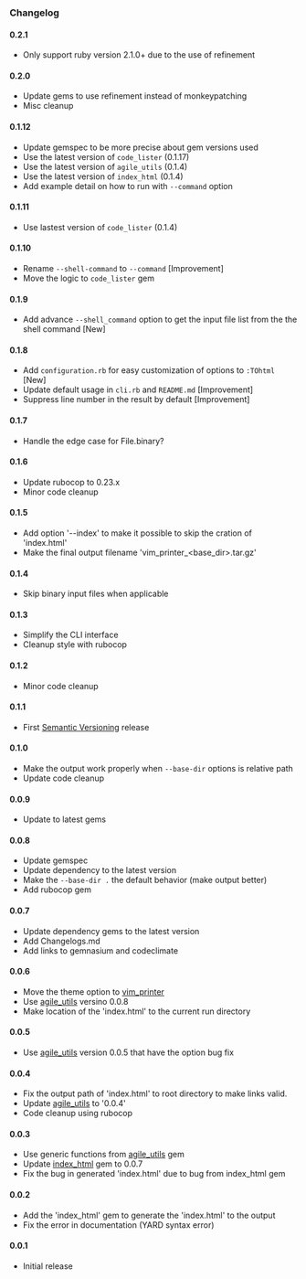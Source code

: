 ### Changelog

#### 0.2.1

- Only support ruby version 2.1.0+ due to the use of refinement

#### 0.2.0

- Update gems to use refinement instead of monkeypatching
- Misc cleanup

#### 0.1.12

- Update gemspec to be more precise about gem versions used
- Use the latest version of `code_lister` (0.1.17)
- Use the latest version of `agile_utils` (0.1.4)
- Use the latest version of `index_html` (0.1.4)
- Add example detail on how to run with `--command` option

#### 0.1.11

- Use lastest version of `code_lister` (0.1.4)

#### 0.1.10

- Rename `--shell-command` to `--command` [Improvement]
- Move the logic to `code_lister` gem

#### 0.1.9

- Add advance `--shell_command` option to get the input file list from the the shell command [New]

#### 0.1.8

- Add `configuration.rb` for easy customization of options to `:TOhtml` [New]
- Update default usage in `cli.rb` and `README.md` [Improvement]
- Suppress line number in the result by default [Improvement]

#### 0.1.7

- Handle the edge case for File.binary?

#### 0.1.6

- Update rubocop to 0.23.x
- Minor code cleanup

#### 0.1.5

- Add option '--index' to make it possible to skip the cration of 'index.html'
- Make the final output filename 'vim_printer_<base_dir>.tar.gz'

#### 0.1.4

- Skip binary input files when applicable

#### 0.1.3

- Simplify the CLI interface
- Cleanup style with rubocop

#### 0.1.2

- Minor code cleanup

#### 0.1.1

- First [Semantic Versioning][] release

#### 0.1.0

- Make the output work properly when `--base-dir` options is relative path
- Update code cleanup

#### 0.0.9

- Update to latest gems

#### 0.0.8

- Update gemspec
- Update dependency to the latest version
- Make the `--base-dir .` the default behavior (make output better)
- Add rubocop gem

#### 0.0.7

- Update dependency gems to the latest version
- Add Changelogs.md
- Add links to gemnasium and codeclimate

#### 0.0.6

- Move the theme option to [vim_printer][]
- Use [agile_utils][] versino 0.0.8
- Make location of the 'index.html' to the current run directory

#### 0.0.5

- Use [agile_utils][] version 0.0.5 that have the option bug fix

#### 0.0.4

- Fix the output path of 'index.html' to root directory to make links valid.
- Update [agile_utils][] to '0.0.4'
- Code cleanup using rubocop

#### 0.0.3

- Use generic functions from [agile_utils][] gem
- Update [index_html][] gem to 0.0.7
- Fix the bug in generated 'index.html' due to bug from index_html gem

#### 0.0.2

- Add the 'index_html' gem to generate the 'index.html' to the output
- Fix the error in documentation (YARD syntax error)

#### 0.0.1

- Initial release

[agile_utils]: https://rubygems.org/gems/agile_utils
[index_html]: https://rubygems.org/gems/index_html
[vim_printer]: https://rubygems.org/gems/vim_printer
[Semantic Versioning]: http://semver.org
